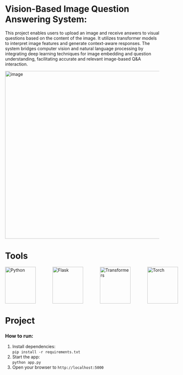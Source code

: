 # Vision-Based Image Question Answering System:
 This project enables users to upload an image and receive  answers to visual questions based on the content of the image. It utilizes  transformer models to interpret image features and generate context-aware responses. The system bridges computer vision and natural language processing by integrating deep learning techniques for image embedding and question understanding, facilitating accurate and relevant image-based Q&A interaction.

<img width="602" height="549" alt="image" src="https://github.com/user-attachments/assets/d5e9182e-4d4b-4451-bffc-b183ee931f6e" />


# Tools

<p style="display: flex; gap: 55px;">
  <img src="https://upload.wikimedia.org/wikipedia/commons/c/c3/Python-logo-notext.svg" alt="Python" width="100" height="120"/>
  <img src="https://techicons.dev/icons/flask.svg" alt="Flask" width="100" height="120"/>
  <img src="https://huggingface.co/front/assets/huggingface_logo.svg" alt="Transformers" width="100" height="120"/>
  <img src="https://www.flaticon.com/svg/static/icons/svg/956/956956.svg" alt="Torch" width="100" height="120"/>
</p>

# Project
### **How to run:**
1. Install dependencies:  
   `pip install -r requirements.txt`
2. Start the app:  
   `python app.py`
3. Open your browser to
   `http://localhost:5000`
